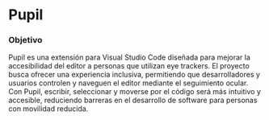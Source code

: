 # Pupil
### Objetivo
Pupil es una extensión para Visual Studio Code diseñada para mejorar la accesibilidad del editor a personas que utilizan eye trackers. El proyecto busca ofrecer una experiencia inclusiva, permitiendo que desarrolladores y usuarios controlen y naveguen el editor mediante el seguimiento ocular. Con Pupil, escribir, seleccionar y moverse por el código será más intuitivo y accesible, reduciendo barreras en el desarrollo de software para personas con movilidad reducida.
